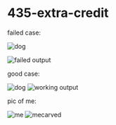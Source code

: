 # 435-extra-credit

failed case:

![dog](https://user-images.githubusercontent.com/119243308/207429764-52ed8854-2b56-4543-b310-baed1d4c4ede.jpg)

![failed output](https://user-images.githubusercontent.com/119243308/207429842-9ba7625f-2b7e-48de-812f-813a2bfa44b9.jpg)


good case:

![dog](https://user-images.githubusercontent.com/119243308/207429914-7ab25859-8ae6-4127-8370-cb98459791e4.jpg)
![working output](https://user-images.githubusercontent.com/119243308/207430111-2078dfcb-ef47-4a31-a9c2-aac7ce66f40c.jpg)


pic of me:

![me](https://user-images.githubusercontent.com/119243308/207433234-6d2f9557-5e93-4358-95f0-f669a3ef4b20.jpg)
![mecarved](https://user-images.githubusercontent.com/119243308/207435053-a400f569-88f6-49e7-bcff-b67293822b4a.jpg)
